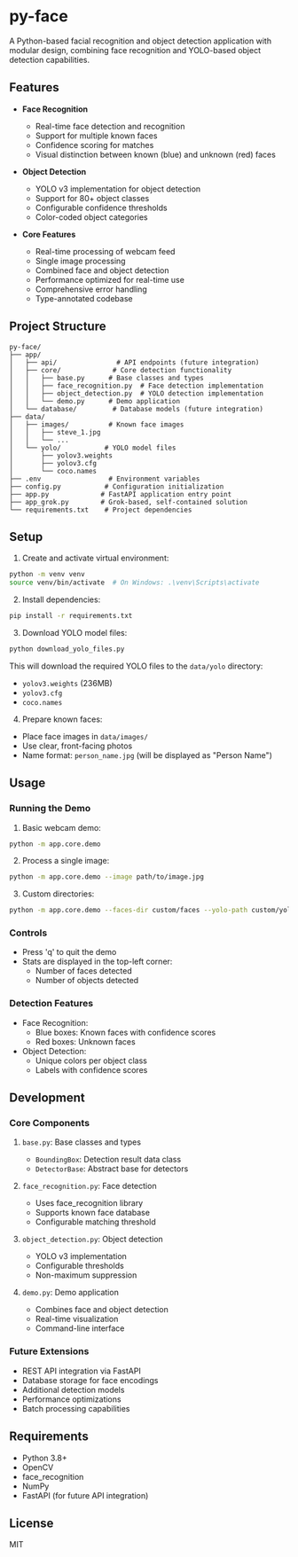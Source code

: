 # py-face

A Python-based facial recognition and object detection application with modular design, combining face recognition and YOLO-based object detection capabilities.

## Features

- **Face Recognition**
  - Real-time face detection and recognition
  - Support for multiple known faces
  - Confidence scoring for matches
  - Visual distinction between known (blue) and unknown (red) faces

- **Object Detection**
  - YOLO v3 implementation for object detection
  - Support for 80+ object classes
  - Configurable confidence thresholds
  - Color-coded object categories

- **Core Features**
  - Real-time processing of webcam feed
  - Single image processing
  - Combined face and object detection
  - Performance optimized for real-time use
  - Comprehensive error handling
  - Type-annotated codebase

## Project Structure

```
py-face/
├── app/
│   ├── api/               # API endpoints (future integration)
│   ├── core/             # Core detection functionality
│   │   ├── base.py      # Base classes and types
│   │   ├── face_recognition.py  # Face detection implementation
│   │   ├── object_detection.py  # YOLO detection implementation
│   │   └── demo.py      # Demo application
│   └── database/         # Database models (future integration)
├── data/
│   ├── images/          # Known face images
│   │   ├── steve_1.jpg
│   │   └── ...
│   └── yolo/           # YOLO model files
│       ├── yolov3.weights
│       ├── yolov3.cfg
│       └── coco.names
├── .env                 # Environment variables
├── config.py           # Configuration initialization
├── app.py             # FastAPI application entry point
├── app_grok.py        # Grok-based, self-contained solution
└── requirements.txt    # Project dependencies
```

## Setup

1. Create and activate virtual environment:
```bash
python -m venv venv
source venv/bin/activate  # On Windows: .\venv\Scripts\activate
```

2. Install dependencies:
```bash
pip install -r requirements.txt
```

3. Download YOLO model files:
```bash
python download_yolo_files.py
```
This will download the required YOLO files to the `data/yolo` directory:
- `yolov3.weights` (236MB)
- `yolov3.cfg`
- `coco.names`

4. Prepare known faces:
- Place face images in `data/images/`
- Use clear, front-facing photos
- Name format: `person_name.jpg` (will be displayed as "Person Name")

## Usage

### Running the Demo

1. Basic webcam demo:
```bash
python -m app.core.demo
```

2. Process a single image:
```bash
python -m app.core.demo --image path/to/image.jpg
```

3. Custom directories:
```bash
python -m app.core.demo --faces-dir custom/faces --yolo-path custom/yolo
```

### Controls
- Press 'q' to quit the demo
- Stats are displayed in the top-left corner:
  - Number of faces detected
  - Number of objects detected

### Detection Features
- Face Recognition:
  - Blue boxes: Known faces with confidence scores
  - Red boxes: Unknown faces
- Object Detection:
  - Unique colors per object class
  - Labels with confidence scores

## Development

### Core Components

1. `base.py`: Base classes and types
   - `BoundingBox`: Detection result data class
   - `DetectorBase`: Abstract base for detectors

2. `face_recognition.py`: Face detection
   - Uses face_recognition library
   - Supports known face database
   - Configurable matching threshold

3. `object_detection.py`: Object detection
   - YOLO v3 implementation
   - Configurable thresholds
   - Non-maximum suppression

4. `demo.py`: Demo application
   - Combines face and object detection
   - Real-time visualization
   - Command-line interface

### Future Extensions

- REST API integration via FastAPI
- Database storage for face encodings
- Additional detection models
- Performance optimizations
- Batch processing capabilities

## Requirements

- Python 3.8+
- OpenCV
- face_recognition
- NumPy
- FastAPI (for future API integration)

## License

MIT
